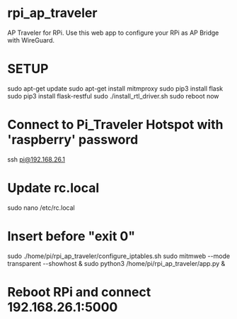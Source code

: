# rpi_ap_traveler
AP Traveler for RPi. Use this web app to configure your RPi as AP Bridge with WireGuard. 

# SETUP
sudo apt-get update
sudo apt-get install mitmproxy
sudo pip3 install flask
sudo pip3 install flask-restful
sudo ./install_rtl_driver.sh
sudo reboot now

# Connect to Pi_Traveler Hotspot with 'raspberry' password 
ssh pi@192.168.26.1

# Update rc.local
sudo nano /etc/rc.local

# Insert before "exit 0"
sudo ./home/pi/rpi_ap_traveler/configure_iptables.sh
sudo mitmweb --mode transparent --showhost &
sudo python3 /home/pi/rpi_ap_traveler/app.py &

# Reboot RPi and connect 192.168.26.1:5000
